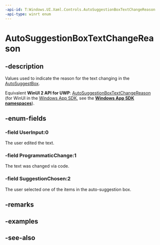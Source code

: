 ```yaml
---
-api-id: T:Windows.UI.Xaml.Controls.AutoSuggestionBoxTextChangeReason
-api-type: winrt enum
---
```


<!-- Enumeration syntax
public enum Windows.UI.Xaml.Controls.AutoSuggestionBoxTextChangeReason : int
-->

# AutoSuggestionBoxTextChangeReason

## -description
Values used to indicate the reason for the text changing in the [AutoSuggestBox](autosuggestbox.md).

Equivalent **WinUI 2 API for UWP**: [AutoSuggestionBoxTextChangeReason](/windows/winui/api/microsoft.ui.xaml.controls.autosuggestionboxtextchangereason) (for WinUI in the [Windows App SDK](/windows/apps/windows-app-sdk/), see the **[Windows App SDK namespaces](/windows/windows-app-sdk/api/winrt/)**).

## -enum-fields
### -field UserInput:0
The user edited the text.

### -field ProgrammaticChange:1
The text was changed via code.

### -field SuggestionChosen:2
The user selected one of the items in the auto-suggestion box.


## -remarks

## -examples

## -see-also
